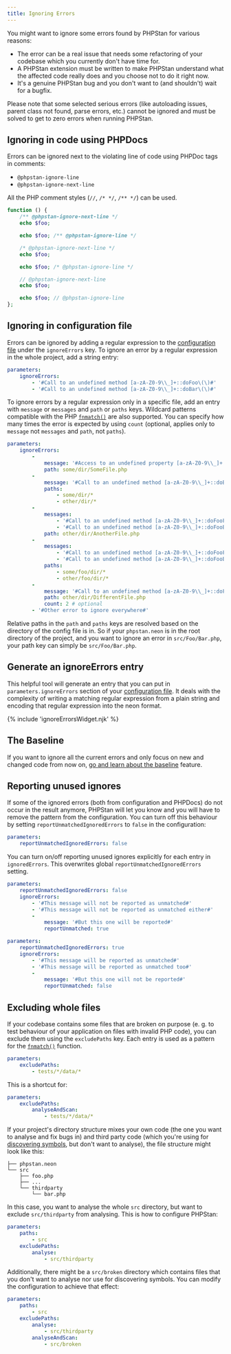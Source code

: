 ```yaml
---
title: Ignoring Errors
---
```


You might want to ignore some errors found by PHPStan for various reasons:

* The error can be a real issue that needs some refactoring of your codebase which you currently don't have time for.
* A PHPStan extension must be written to make PHPStan understand what the affected code really does and you choose not to do it right now.
* It's a genuine PHPStan bug and you don't want to (and shouldn't) wait for a bugfix.

<div class="bg-orange-100 border-l-4 border-orange-500 text-orange-700 p-4 mb-4" role="alert">

Please note that some selected serious errors (like autoloading issues, parent class not found, parse errors, etc.) cannot be ignored and must be solved to get to zero errors when running PHPStan.

</div>

Ignoring in code using PHPDocs
-------------------

Errors can be ignored next to the violating line of code using PHPDoc tags in comments:

* `@phpstan-ignore-line`
* `@phpstan-ignore-next-line`

All the PHP comment styles (`//`, `/* */`, `/** */`) can be used.

```php
function () {
	/** @phpstan-ignore-next-line */
	echo $foo;

	echo $foo; /** @phpstan-ignore-line */

	/* @phpstan-ignore-next-line */
	echo $foo;

	echo $foo; /* @phpstan-ignore-line */

	// @phpstan-ignore-next-line
	echo $foo;

	echo $foo; // @phpstan-ignore-line
};
```

Ignoring in configuration file
-------------------

Errors can be ignored by adding a regular expression to the [configuration file](/config-reference) under the `ignoreErrors` key. To ignore an error by a regular expression in the whole project, add a string entry:

```yaml
parameters:
	ignoreErrors:
		- '#Call to an undefined method [a-zA-Z0-9\\_]+::doFoo\(\)#'
		- '#Call to an undefined method [a-zA-Z0-9\\_]+::doBar\(\)#'
```

To ignore errors by a regular expression only in a specific file, add an entry with `message` or `messages` and `path` or `paths` keys. Wildcard patterns compatible with the PHP [`fnmatch()`](https://www.php.net/manual/en/function.fnmatch.php) are also supported. You can specify how many times the error is expected by using `count` (optional, applies only to `message` not `messages` and `path`, not `paths`).

```yaml
parameters:
	ignoreErrors:
		-
			message: '#Access to an undefined property [a-zA-Z0-9\\_]+::\$foo#'
			path: some/dir/SomeFile.php
		-
			message: '#Call to an undefined method [a-zA-Z0-9\\_]+::doBar\(\)#'
			paths:
				- some/dir/*
				- other/dir/*
		-
			messages: 
				- '#Call to an undefined method [a-zA-Z0-9\\_]+::doFooFoo\(\)#'
				- '#Call to an undefined method [a-zA-Z0-9\\_]+::doFooBar\(\)#'
			path: other/dir/AnotherFile.php
		-
			messages: 
				- '#Call to an undefined method [a-zA-Z0-9\\_]+::doFooFoo\(\)#'
				- '#Call to an undefined method [a-zA-Z0-9\\_]+::doFooBar\(\)#'
			paths:
				- some/foo/dir/*
				- other/foo/dir/*
		-
			message: '#Call to an undefined method [a-zA-Z0-9\\_]+::doFoo\(\)#'
			path: other/dir/DifferentFile.php
			count: 2 # optional
		- '#Other error to ignore everywhere#'
```

Relative paths in the `path` and `paths` keys are resolved based on the directory of the config file is in. So if your `phpstan.neon` is in the root directory of the project, and you want to ignore an error in `src/Foo/Bar.php`, your path key can simply be `src/Foo/Bar.php`.

Generate an ignoreErrors entry
------------------

This helpful tool will generate an entry that you can put in `parameters.ignoreErrors` section of your [configuration file](/config-reference). It deals with the complexity of writing a matching regular expression from a plain string and encoding that regular expression into the neon format.

{% include 'ignoreErrorsWidget.njk' %}

The Baseline
------------------

If you want to ignore all the current errors and only focus on new and changed code from now on, [go and learn about the baseline](/user-guide/baseline) feature.

Reporting unused ignores
------------------

If some of the ignored errors (both from configuration and PHPDocs) do not occur in the result anymore, PHPStan will let you know and you will have to remove the pattern from the configuration. You can turn off this behaviour by setting `reportUnmatchedIgnoredErrors` to `false` in the configuration:

```yaml
parameters:
	reportUnmatchedIgnoredErrors: false
```

You can turn on/off reporting unused ignores explicitly for each entry in `ignoredErrors`. This overwrites global `reportUnmatchedIgnoredErrors` setting.

```yaml
parameters:
	reportUnmatchedIgnoredErrors: false
	ignoreErrors:
		- '#This message will not be reported as unmatched#'
		- '#This message will not be reported as unmatched either#'
		-
			message: '#But this one will be reported#'
			reportUnmatched: true
```

```yaml
parameters:
	reportUnmatchedIgnoredErrors: true
	ignoreErrors:
		- '#This message will be reported as unmatched#'
		- '#This message will be reported as unmatched too#'
		-
			message: '#But this one will not be reported#'
			reportUnmatched: false
```

Excluding whole files
------------------

If your codebase contains some files that are broken on purpose (e. g. to test behaviour of your application on files with invalid PHP code), you can exclude them using the `excludePaths` key. Each entry is used as a pattern for the [`fnmatch()`](https://www.php.net/manual/en/function.fnmatch.php) function.

```yaml
parameters:
	excludePaths:
		- tests/*/data/*
```

This is a shortcut for:

```yaml
parameters:
	excludePaths:
	    analyseAndScan:
		    - tests/*/data/*
```

If your project's directory structure mixes your own code (the one you want to analyse and fix bugs in) and third party code (which you're using for [discovering symbols](https://phpstan.org/user-guide/discovering-symbols), but don't want to analyse), the file structure might look like this:

```
├── phpstan.neon
└── src
    ├── foo.php
    ├── ...
    └── thirdparty
        └── bar.php
```

In this case, you want to analyse the whole `src` directory, but want to exclude `src/thirdparty` from analysing. This is how to configure PHPStan:

```yaml
parameters:
    paths:
        - src
    excludePaths:
        analyse:
            - src/thirdparty
```

Additionally, there might be a `src/broken` directory which contains files that you don't want to analyse nor use for discovering symbols. You can modify the configuration to achieve that effect:

```yaml
parameters:
    paths:
        - src
    excludePaths:
        analyse:
            - src/thirdparty
        analyseAndScan:
            - src/broken
```
